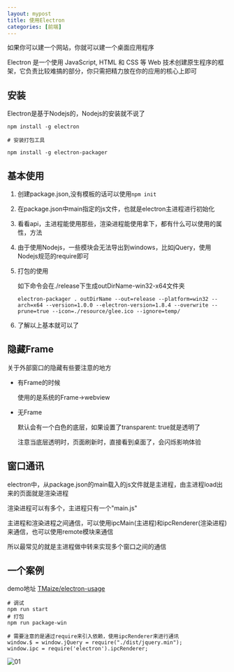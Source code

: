 ```yaml
---
layout: mypost
title: 使用Electron
categories: [前端]
---
```


如果你可以建一个网站，你就可以建一个桌面应用程序

Electron 是一个使用 JavaScript, HTML 和 CSS 等 Web 技术创建原生程序的框架，它负责比较难搞的部分，你只需把精力放在你的应用的核心上即可

## 安装

Electron是基于Nodejs的，Nodejs的安装就不说了

```
npm install -g electron

# 安装打包工具

npm install -g electron-packager

```

## 基本使用

1. 创建package.json,没有模板的话可以使用`npm init`

2. 在package.json中main指定的js文件，也就是electron主进程进行初始化

3. 看看api，主进程能使用那些，渲染进程能使用拿下，都有什么可以使用的属性，方法

4. 由于使用Nodejs，一些模块会无法导出到windows，比如jQuery，使用Nodejs规范的require即可

5. 打包的使用

    如下命令会在./release下生成outDirName-win32-x64文件夹

    ```
    electron-packager . outDirName --out=release --platform=win32 --arch=x64 --version=1.0.0 --electron-version=1.8.4 --overwrite --prune=true --icon=./resource/glee.ico --ignore=temp/
    ```

6. 了解以上基本就可以了

## 隐藏Frame

关于外部窗口的隐藏有些要注意的地方

+ 有Frame的时候

    使用的是系统的Frame->webview

+ 无Frame

    默认会有一个白色的底层，如果设置了transparent: true就是透明了

    注意当底层透明时，页面刷新时，直接看到桌面了，会闪烁影响体验

## 窗口通讯

electron中，从package.json的main载入的js文件就是主进程，由主进程load出来的页面就是渲染进程

渲染进程可以有多个，主进程只有一个"main.js"

主进程和渲染进程之间通信，可以使用ipcMain(主进程)和ipcRenderer(渲染进程)来通信，也可以使用remote模块来通信

所以最常见的就是主进程做中转来实现多个窗口之间的通信

## 一个案例

demo地址 [TMaize/electron-usage](https://github.com/TMaize/electron-usage)

```
# 调试
npm run start
# 打包
npm run package-win

# 需要注意的是通过require来引入依赖，使用ipcRenderer来进行通讯
window.$ = window.jQuery = require("./dist/jquery.min");
window.ipc = require('electron').ipcRenderer;
```

![01](01.png)